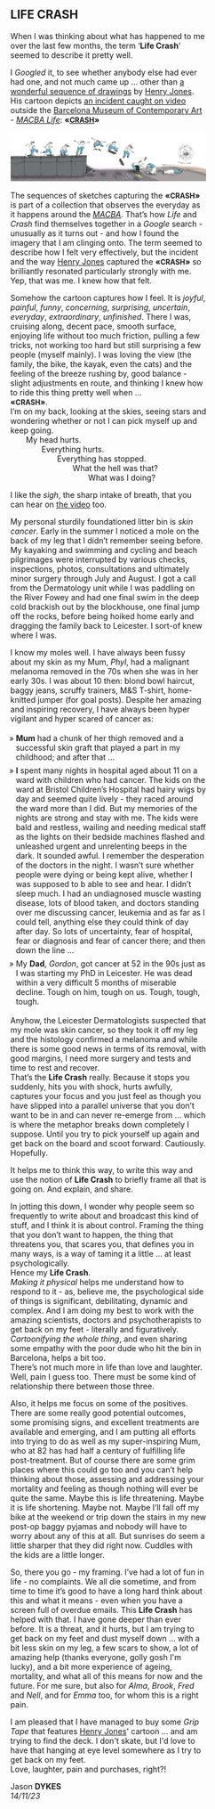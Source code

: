<head><title>life crash</title></head>

<link rel="stylesheet" type="text/css" href="https://jsndyks.github.io/web/css/pages.css"/>

<style>
  ul {list-style-type: "» "; margin-left:-1em}
  li {padding-top:0.25em;padding-bottom:0.25em;}
  .oneCol {padding-left:15%;padding-right:15%;}
  .crash {font-weight:bold; font-size:100%}
  .crash .caps {font-weight:bold; font-size:90%; font-variant-caps: all-caps}
</style>

<div class="oneCol" width="67%" markdown="1">

## LIFE CRASH

When I was thinking about what has happened to me over the last few months, the term ‘**Life Crash**’ seemed to describe it pretty well.

I _Googled_ it, to see whether anybody else had ever had one, and not much came up ... other than [a wonderful  sequence of drawings](https://www.instagram.com/p/Ceq4sHqOAvQ/?img_index=1) by [Henry Jones](https://henryjonesstudio.com/). His cartoon depicts [an incident caught on video](https://www.instagram.com/p/Ceq4sHqOAvQ/?img_index=4) outside the [Barcelona Museum of Contemporary Art](https://www.macba.cat/en) - _[MACBA <u>Life</u>](https://macbalife.com/)_: <span class="crash">&laquo;<span class="caps"><u>CRASH</u></span>&raquo;</span>

<div class="topTitle" width="80%">
<a href="./img/henryJones.2000.png"><img src="./img/henryJones.2000.png" style="border:none"/></a>
</div>

The sequences of sketches capturing the <span class="crash">&laquo;<span class="caps">CRASH</span>&raquo;</span> is part of a collection that observes the everyday as it happens around the _[MACBA](https://www.macba.cat/en)_. That’s how _Life_ and _Crash_ find themselves together in a _Google_ search - unusually as it turns out - and how I found the imagery that I am clinging onto. The term seemed to describe how I felt very effectively, but the incident and the way [Henry Jones](https://henryjonesstudio.com/) captured the <span class="crash">&laquo;<span class="caps">CRASH</span>&raquo;</span> so brilliantly resonated particularly strongly with me. Yep, that was me. I knew how that felt.

Somehow the cartoon captures how I feel. It is _joyful_, _painful_, _funny_, _concerning_, _surprising_, _uncertain_, _everyday_, _extraordinary_, _unfinished_. There I was, cruising along, decent pace, smooth surface, enjoying life without too much friction, pulling a few tricks, not working too hard but still surprising a few people (myself mainly). I was loving the view (the family, the bike, the kayak, even the cats) and the feeling of the breeze rushing by, good balance - slight adjustments en route, and thinking I knew how to ride this thing pretty well when …<br/><span class="crash">&laquo;<span class="caps">CRASH</span>&raquo;</span>.
<br/><span style="padding-left:0em">I’m on my back, looking at the skies, seeing stars and wondering whether or not I can pick myself up and keep going.</span>
<br/><span style="padding-left:2em">My head hurts.</span>
<br/><span style="padding-left:4em">Everything hurts.</span>
<br/><span style="padding-left:6em">Everything has stopped.</span>
<br/><span style="padding-left:8em">What the hell was that?</span>
<br/><span style="padding-left:10em">What was I doing?</span>

I like the _sigh_, the sharp intake of breath, that you can hear on [the video](https://www.instagram.com/p/Ceq4sHqOAvQ/?img_index=4) too.

My personal sturdily foundationed litter bin is _skin cancer_. Early in the summer I noticed a mole on the back of my leg that I didn’t remember seeing before. My kayaking and swimming and cycling and beach pilgrimages were interrupted by various checks, inspections, photos, consultations and ultimately minor surgery through July and August. I got a call from the Dermatology unit while I was paddling on the River Fowey and had one final swim in the deep cold brackish out by the blockhouse, one final jump off the rocks, before being hoiked home early and dragging the family back to Leicester. I sort-of knew where I was.

I know my moles well. I have always been fussy about my skin as my Mum, _Phyl_, had a malignant melanoma removed in the 70s when she was in her early 30s. I was about 10 then: blond bowl haircut, baggy jeans, scruffy trainers, M&S T-shirt, home-knitted jumper (for goal posts). Despite her amazing and inspiring recovery, I have always been hyper vigilant and hyper scared of cancer as:

* **Mum** had a chunk of her thigh removed and a successful skin graft that played a part in my childhood; and after that ...
* **I** spent many nights in hospital aged about 11 on a ward with children who had cancer. The kids on the ward at Bristol Children’s Hospital had hairy wigs by day and seemed quite lively - they raced around the ward more than I did. But my memories of the nights are strong and stay with me. The kids were bald and restless, wailing and needing medical staff as the lights on their bedside machines flashed and unleashed urgent and unrelenting beeps in the dark. It sounded awful. I remember the desperation of the doctors in the night. I wasn’t sure whether people were dying or being kept alive, whether I was supposed to b able to see and hear. I didn’t sleep much. I had an undiagnosed muscle wasting disease, lots of blood taken, and doctors standing over me discussing cancer, leukemia and as far as I could tell, anything else they could think of day after day. So lots of uncertainty, fear of hospital, fear or diagnosis and fear of cancer there; and then down the line ...
* My **Dad**, _Gordon_, got cancer at 52 in the 90s just as I was starting my PhD in Leicester. He was dead within a very difficult 5 months of miserable decline. Tough on him, tough on us. Tough, tough, tough.

Anyhow, the Leicester Dermatologists suspected that my mole was skin cancer, so they took it off my leg and the histology confirmed a melanoma and while there is some good news in terms of its removal, with good margins, I need more surgery and tests and time to rest and recover.<br/>That’s the **Life Crash** really. Because it stops you suddenly, hits you with shock, hurts awfully, captures your focus and you just feel as though you have slipped into a parallel universe that you don’t want to be in and can never re-emerge from … which is where the metaphor breaks down completely I suppose. Until you try to pick yourself up again and get back on the board and scoot forward. Cautiously. Hopefully.

It helps me to think this way, to write this way and use the notion of **Life Crash** to briefly frame all that is going on. And explain, and share.

In jotting this down, I wonder why people seem so frequently to write about and broadcast this kind of stuff, and I think it is about control. Framing the thing that you don’t want to happen, the thing that threatens you, that scares you, that defines you in many ways, is a way of taming it a little … at least psychologically.<br/> 
Hence my **Life Crash**.<br/>
_Making it physical_ helps me understand how to respond to it - as, believe me, the psychological side of things is significant, debilitating, dynamic and complex. And I am doing my best to work with the amazing scientists, doctors and psychotherapists to get back on my feet - literally and figuratively.<br/>
_Cartoonifying the whole thing_, and even sharing some empathy with the poor dude who hit the bin in Barcelona, helps a bit too.<br/>There’s not much more in life than love and laughter. Well, pain I guess too. There must be some kind of relationship there between those three.   

Also, it helps me focus on some of the positives. There are some really good potential outcomes, some promising signs, and excellent treatments are available and emerging, and I am putting all efforts into trying to do as well as my super-inspiring Mum, who at 82 has had half a century of fulfilling life post-treatment. But of course there are some grim places where this could go too and you can’t help thinking about those, assessing and addressing your mortality and feeling as though nothing will ever be quite the same. Maybe this is life threatening. Maybe it is life shortening. Maybe not. Maybe I’ll fall off my bike at the weekend or trip down the stairs in my new post-op baggy pyjamas and nobody will have to worry about any of this at all. But sunrises do seem a little sharper that they did right now. Cuddles with the kids are a little longer.

So, there you go - my framing. I’ve had a lot of fun in life - no complaints. We all die sometime, and from time to time it’s good to have a long hard think about this and what it means - even when you have a screen full of overdue emails. This **Life Crash** has helped with that. I have gone deeper than ever before. It is a threat, and it hurts, but I am trying to get back on my feet and dust myself down … with a bit less skin on my leg, a few scars to show, a lot of amazing help (thanks everyone, golly gosh I'm lucky), and a bit more experience of ageing, mortality, and what all of this means for now and the future. For me sure, but also for _Alma_, _Brook_, _Fred_ and _Nell_, and for _Emma_ too, for whom this is a right pain.

I am pleased that I have managed to buy some _Grip Tape_ that features [Henry Jones](https://www.juxtapoz.com/news/magazine/stay-loose-a-six-pack-with-henry-jones/)' cartoon ... and am trying to find the deck. I don't skate, but I'd love to have that hanging at eye level somewhere as I try to get back on my feet.<br/>
Love, laughter, pain and purchases, right?!

<div class="jdSig" markdown="1">

Jason **DYKES**<br/>_14/11/23_
<!---<br/>🐁--->

</div>

</div>